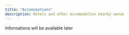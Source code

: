 ```yaml
---
title: "Accomodations"
description: Hotels and other accomodation nearby venue
---
```


Informations will be available later